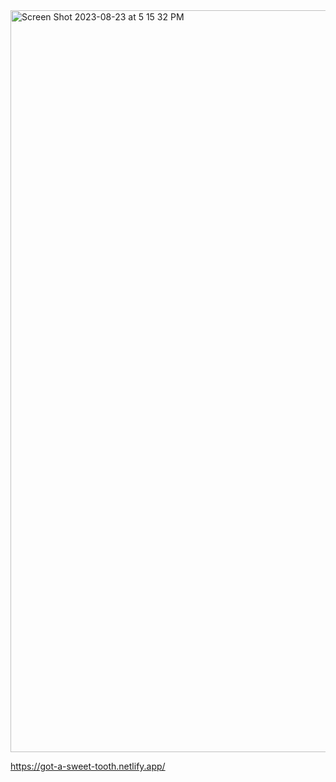 <img width="1187" alt="Screen Shot 2023-08-23 at 5 15 32 PM" src="https://github.com/KseGreb/react-dessert-search-api/assets/110953599/f4b545ea-b0c1-4712-924a-e2577a403995">

https://got-a-sweet-tooth.netlify.app/
